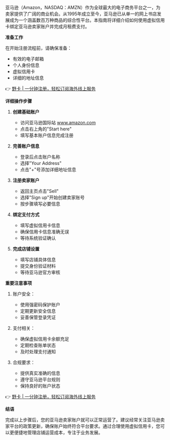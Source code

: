 亚马逊（Amazon，NASDAQ：AMZN）作为全球最大的电子商务平台之一，为卖家提供了广阔的商业机会。从1995年成立至今，亚马逊已从单一的网上书店发展成为一个涵盖数百万种商品的综合性平台。本指南将详细介绍如何使用虚拟信用卡绑定亚马逊卖家账户并完成月租费支付。

**准备工作**

在开始注册流程前，请确保准备：
- 有效的电子邮箱
- 个人身份信息
- 虚拟信用卡
- 详细的地址信息

👉 [野卡 | 一分钟注册，轻松订阅海外线上服务](https://bit.ly/bewildcard)

**详细操作步骤**

1. **创建基础账户**
   - 访问亚马逊国际站 www.amazon.com
   - 点击右上角的"Start here"
   - 填写基本账户信息完成注册

2. **完善账户信息**
   - 登录后点击账户名称
   - 选择"Your Address"
   - 点击"+"号添加详细地址信息

3. **注册卖家账户**
   - 返回主页点击"Sell"
   - 选择"Sign up"开始创建卖家账号
   - 按步骤填写必要信息

4. **绑定支付方式**
   - 填写虚拟信用卡信息
   - 确保信用卡信息准确无误
   - 等待系统验证确认

5. **完成店铺设置**
   - 填写店铺具体信息
   - 提交身份验证材料
   - 等待亚马逊官方审核

**重要注意事项**

1. 账户安全：
   - 使用强密码保护账户
   - 定期更新安全信息
   - 妥善保管登录凭证

2. 支付相关：
   - 确保虚拟信用卡余额充足
   - 定期检查账单状态
   - 及时处理支付通知

3. 合规要求：
   - 提供真实准确的信息
   - 遵守亚马逊平台规则
   - 保持良好的账户状态

👉 [野卡 | 一分钟注册，轻松订阅海外线上服务](https://bit.ly/bewildcard)

**结语**

完成以上步骤后，您的亚马逊卖家账户就可以正常运营了。建议经常关注亚马逊卖家平台的政策更新，确保账户始终符合平台要求。通过合理使用虚拟信用卡，您可以更便捷地管理店铺运营成本，专注于业务发展。